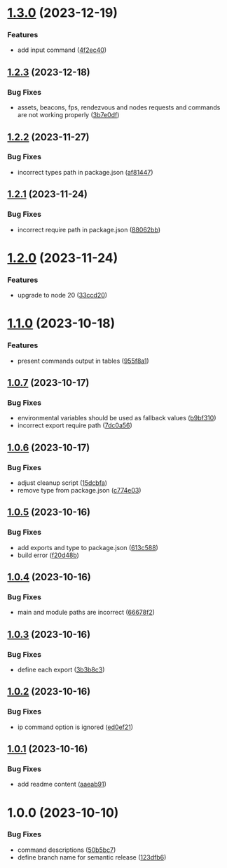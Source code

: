 # [1.3.0](https://github.com/bchelkowski/roku-dev/compare/v1.2.3...v1.3.0) (2023-12-19)


### Features

* add input command ([4f2ec40](https://github.com/bchelkowski/roku-dev/commit/4f2ec40d3a51312c08c28fa1b4e1450726727afc))

## [1.2.3](https://github.com/bchelkowski/roku-dev/compare/v1.2.2...v1.2.3) (2023-12-18)


### Bug Fixes

* assets, beacons, fps, rendezvous and nodes requests and commands are not working properly ([3b7e0df](https://github.com/bchelkowski/roku-dev/commit/3b7e0dfade320dd05735de988598c6de1e8e57d7))

## [1.2.2](https://github.com/bchelkowski/roku-dev/compare/v1.2.1...v1.2.2) (2023-11-27)


### Bug Fixes

* incorrect types path in package.json ([af81447](https://github.com/bchelkowski/roku-dev/commit/af81447d10bf57736590cd60140b6c01b2bb2c0c))

## [1.2.1](https://github.com/bchelkowski/roku-dev/compare/v1.2.0...v1.2.1) (2023-11-24)


### Bug Fixes

* incorrect require path in package.json ([88062bb](https://github.com/bchelkowski/roku-dev/commit/88062bba7550454177414efbcb1d6bbd5dd80b01))

# [1.2.0](https://github.com/bchelkowski/roku-dev/compare/v1.1.0...v1.2.0) (2023-11-24)


### Features

* upgrade to node 20 ([33ccd20](https://github.com/bchelkowski/roku-dev/commit/33ccd20ab9f88a273cc2b3337a0de4f5e4cead33))

# [1.1.0](https://github.com/bchelkowski/roku-dev/compare/v1.0.7...v1.1.0) (2023-10-18)


### Features

* present commands output in tables ([955f8a1](https://github.com/bchelkowski/roku-dev/commit/955f8a15bf9a6e2036a257f596ce75cc9889a320))

## [1.0.7](https://github.com/bchelkowski/roku-dev/compare/v1.0.6...v1.0.7) (2023-10-17)


### Bug Fixes

* environmental variables should be used as fallback values ([b9bf310](https://github.com/bchelkowski/roku-dev/commit/b9bf3102551f5bc5d0c1a2f91540896c16c87bc2))
* incorrect export require path ([7dc0a56](https://github.com/bchelkowski/roku-dev/commit/7dc0a56992d336c281e194896d1ac0f60f030043))

## [1.0.6](https://github.com/bchelkowski/roku-dev/compare/v1.0.5...v1.0.6) (2023-10-17)


### Bug Fixes

* adjust cleanup script ([15dcbfa](https://github.com/bchelkowski/roku-dev/commit/15dcbfa6825dc8c674998836e6174a8f39cfea60))
* remove type from package.json ([c774e03](https://github.com/bchelkowski/roku-dev/commit/c774e03980a130e3524a4a34ce8c91fb83d1e649))

## [1.0.5](https://github.com/bchelkowski/roku-dev/compare/v1.0.4...v1.0.5) (2023-10-16)


### Bug Fixes

* add exports and type to package.json ([613c588](https://github.com/bchelkowski/roku-dev/commit/613c588f83987ab0e02356e8d1f9216b7b9c3a85))
* build error ([f20d48b](https://github.com/bchelkowski/roku-dev/commit/f20d48bb831ef98baf8d4be6a76ad76554aeaa3d))

## [1.0.4](https://github.com/bchelkowski/roku-dev/compare/v1.0.3...v1.0.4) (2023-10-16)


### Bug Fixes

* main and module paths are incorrect ([66678f2](https://github.com/bchelkowski/roku-dev/commit/66678f262c4cd6d41d00006a9a6d251c05f4cda1))

## [1.0.3](https://github.com/bchelkowski/roku-dev/compare/v1.0.2...v1.0.3) (2023-10-16)


### Bug Fixes

* define each export ([3b3b8c3](https://github.com/bchelkowski/roku-dev/commit/3b3b8c30d18d42b9043b15fbcba9d39b9f60cd1d))

## [1.0.2](https://github.com/bchelkowski/roku-dev/compare/v1.0.1...v1.0.2) (2023-10-16)


### Bug Fixes

* ip command option is ignored ([ed0ef21](https://github.com/bchelkowski/roku-dev/commit/ed0ef211a7f1d91eae885a8910b42bdb17973614))

## [1.0.1](https://github.com/bchelkowski/roku-dev/compare/v1.0.0...v1.0.1) (2023-10-16)


### Bug Fixes

* add readme content ([aaeab91](https://github.com/bchelkowski/roku-dev/commit/aaeab912d71437d51630fc6a71124e1d55e27bc8))

# 1.0.0 (2023-10-10)


### Bug Fixes

* command descriptions ([50b5bc7](https://github.com/bchelkowski/roku-dev/commit/50b5bc7533163f6b636695061e207383814704da))
* define branch name for semantic release ([123dfb6](https://github.com/bchelkowski/roku-dev/commit/123dfb661e8181944b396fc7875e36c60a0b3e32))
